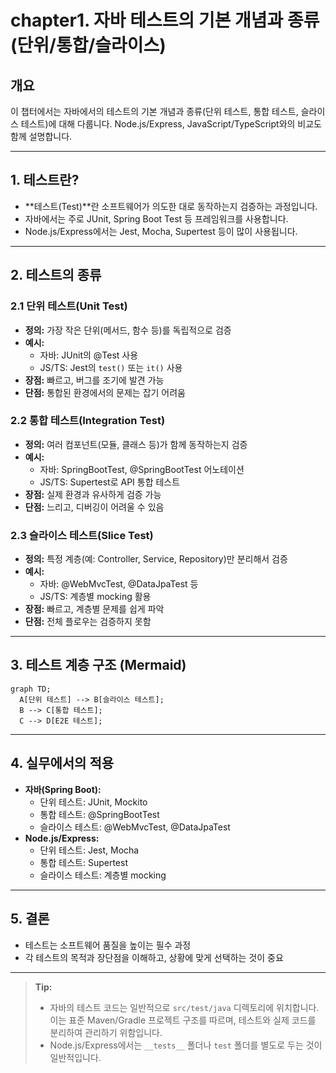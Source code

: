 # chapter1. 자바 테스트의 기본 개념과 종류 (단위/통합/슬라이스)

## 개요
이 챕터에서는 자바에서의 테스트의 기본 개념과 종류(단위 테스트, 통합 테스트, 슬라이스 테스트)에 대해 다룹니다. Node.js/Express, JavaScript/TypeScript와의 비교도 함께 설명합니다.

---

## 1. 테스트란?
- **테스트(Test)**란 소프트웨어가 의도한 대로 동작하는지 검증하는 과정입니다.
- 자바에서는 주로 JUnit, Spring Boot Test 등 프레임워크를 사용합니다.
- Node.js/Express에서는 Jest, Mocha, Supertest 등이 많이 사용됩니다.

---

## 2. 테스트의 종류

### 2.1 단위 테스트(Unit Test)
- **정의:** 가장 작은 단위(메서드, 함수 등)를 독립적으로 검증
- **예시:**
  - 자바: JUnit의 @Test 사용
  - JS/TS: Jest의 `test()` 또는 `it()` 사용
- **장점:** 빠르고, 버그를 조기에 발견 가능
- **단점:** 통합된 환경에서의 문제는 잡기 어려움

### 2.2 통합 테스트(Integration Test)
- **정의:** 여러 컴포넌트(모듈, 클래스 등)가 함께 동작하는지 검증
- **예시:**
  - 자바: SpringBootTest, @SpringBootTest 어노테이션
  - JS/TS: Supertest로 API 통합 테스트
- **장점:** 실제 환경과 유사하게 검증 가능
- **단점:** 느리고, 디버깅이 어려울 수 있음

### 2.3 슬라이스 테스트(Slice Test)
- **정의:** 특정 계층(예: Controller, Service, Repository)만 분리해서 검증
- **예시:**
  - 자바: @WebMvcTest, @DataJpaTest 등
  - JS/TS: 계층별 mocking 활용
- **장점:** 빠르고, 계층별 문제를 쉽게 파악
- **단점:** 전체 플로우는 검증하지 못함

---

## 3. 테스트 계층 구조 (Mermaid)
```mermaid
graph TD;
  A[단위 테스트] --> B[슬라이스 테스트];
  B --> C[통합 테스트];
  C --> D[E2E 테스트];
```

---

## 4. 실무에서의 적용
- **자바(Spring Boot):**
  - 단위 테스트: JUnit, Mockito
  - 통합 테스트: @SpringBootTest
  - 슬라이스 테스트: @WebMvcTest, @DataJpaTest
- **Node.js/Express:**
  - 단위 테스트: Jest, Mocha
  - 통합 테스트: Supertest
  - 슬라이스 테스트: 계층별 mocking

---

## 5. 결론
- 테스트는 소프트웨어 품질을 높이는 필수 과정
- 각 테스트의 목적과 장단점을 이해하고, 상황에 맞게 선택하는 것이 중요

---

> **Tip:**
> - 자바의 테스트 코드는 일반적으로 `src/test/java` 디렉토리에 위치합니다. 이는 표준 Maven/Gradle 프로젝트 구조를 따르며, 테스트와 실제 코드를 분리하여 관리하기 위함입니다.
> - Node.js/Express에서는 `__tests__` 폴더나 `test` 폴더를 별도로 두는 것이 일반적입니다.
